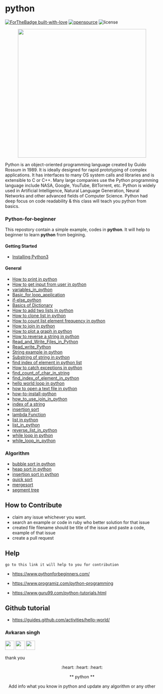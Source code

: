 # python

[![ForTheBadge built-with-love](http://ForTheBadge.com/images/badges/built-with-love.svg)](https://github.com/avsingh999/)
[![opensource](https://badges.frapsoft.com/os/v2/open-source.svg?v=103)](https://github.com/avsingh999) 
![license](https://img.shields.io/apm/l/vim-mode.svg?style=popout)


<p align="center">
  <img width='420px' src="https://www.bytelion.com/wp-content/uploads/2015/12/pythonlogo.jpg"/>
</p>


Python is an object-oriented programming language created by Guido Rossum in 1989. It is ideally designed for rapid prototyping of complex applications. It has interfaces to many OS system calls and libraries and is extensible to C or C++. Many large companies use the Python programming language include NASA, Google, YouTube, BitTorrent, etc.
Python is widely used in Artificial Intelligence, Natural Language Generation, Neural Networks and other advanced fields of Computer Science. Python had deep focus on code readability & this class will teach you python from basics.


### Python-for-beginner
This repostory contain a simple example, codes in <strong>python</strong>. It will help to beginner to learn <strong>python</strong> from begining.

#### Getting Started
- [Installing Python3](https://github.com/lalkanhaiya/Python-for-beginner/blob/master/how-to-install-python.md)

####  General
- [How to print in python](https://github.com/avsingh999/Python-for-beginner/blob/master/How%20to%20print%20in%20python.md)
- [How to get input from user in python](https://github.com/avsingh999/Python-for-beginner/blob/master/How%20to%20get%20input%20from%20user%20in%20python.md)
- [variables_in_python](https://github.com/avsingh999/Python-for-beginner/blob/master/variables_in_python.md)
- [Basic_for loop_application](https://github.com/avsingh999/Python-for-beginner/blob/master/Basic_forloop_application.md)
- [if-else_python](https://github.com/avsingh999/Python-for-beginner/blob/master/if-else_python.md)
- [Basics of Dictionary](https://github.com/avsingh999/Python-for-beginner/blob/master/Basics%20of%20Dictionary.md)
- [How to add two lists in python](https://github.com/avsingh999/Python-for-beginner/blob/master/How%20to%20add%20two%20lists%20in%20python.md)
- [How to clone list in python](https://github.com/avsingh999/Python-for-beginner/blob/master/How%20to%20clone%20list%20in%20python.md)
- [How to count list element frequency in python](https://github.com/avsingh999/Python-for-beginner/blob/master/How%20to%20count%20list%20element%20frequency%20in%20python.md)
- [How to join in python](https://github.com/avsingh999/Python-for-beginner/blob/master/How%20to%20join%20in%20python.md)
- [How to plot a graph in python](https://github.com/avsingh999/Python-for-beginner/blob/master/How%20to%20plot%20a%20graph%20in%20python.md)
- [How to reverse a string in python](https://github.com/avsingh999/Python-for-beginner/blob/master/How%20to%20reverse%20a%20string%20in%20python.md)
- [Read_and_Write_Files_in_Python](https://github.com/avsingh999/Python-for-beginner/blob/master/Read_and_Write_Files_in_Python.md)
- [Read_write_Python](https://github.com/avsingh999/Python-for-beginner/blob/master/Read_write_Python.md)
- [String example in python](https://github.com/avsingh999/Python-for-beginner/blob/master/String%20example%20in%20python.md)
- [Substring of string in python](https://github.com/avsingh999/Python-for-beginner/blob/master/Substring%20of%20string%20in%20python.md)
- [find index of element in python list](https://github.com/avsingh999/Python-for-beginner/blob/master/find%20index%20of%20element%20in%20python%20list.md)
- [How to catch exceptions in python](https://github.com/avsingh999/Python-for-beginner/blob/master/how%20to%20catch%20exceptions%20in%20python.md)
- [find_count_of_char_in_string](https://github.com/avsingh999/Python-for-beginner/blob/master/find_count_of_char_in_string.md)
- [find_index_of_element_in_python](https://github.com/avsingh999/Python-for-beginner/blob/master/find_index_of_element_in_python.md)
- [hello world loop in python](https://github.com/avsingh999/Python-for-beginner/blob/master/hello%20world%20loop%20in%20python.md)
- [how to open a text file in python](https://github.com/avsingh999/Python-for-beginner/blob/master/how%20to%20open%20a%20text%20file%20in%20python.md)
- [how-to-install-python](https://github.com/avsingh999/Python-for-beginner/blob/master/how-to-install-python.md)
- [how_to_use_join_in_python](https://github.com/avsingh999/Python-for-beginner/blob/master/how_to_use_join_in_python.md)
- [index of a string](https://github.com/avsingh999/Python-for-beginner/blob/master/index%20of%20a%20string.md)
- [insertion sort](https://github.com/avsingh999/Python-for-beginner/blob/master/insertion%20sort.md)
- [lambda Function](https://github.com/avsingh999/Python-for-beginner/blob/master/lambda%20Function.md)
- [list in python](https://github.com/avsingh999/Python-for-beginner/blob/master/list%20in%20python.md)
- [list_in_python](https://github.com/avsingh999/Python-for-beginner/blob/master/list_in_python.md)
- [reverse_list_in_python](https://github.com/avsingh999/Python-for-beginner/blob/master/reverse_list_in_python.md)
- [while loop in python](https://github.com/avsingh999/Python-for-beginner/blob/master/while%20loop%20in%20python.md)
- [while_loop_in_python](https://github.com/avsingh999/Python-for-beginner/blob/master/while_loop_in_python.md)

### Algorithm
- [bubble sort in python](https://github.com/avsingh999/Python-for-beginner/blob/master/bubble%20sort%20in%20python.md)
- [heap sort in python](https://github.com/avsingh999/Python-for-beginner/blob/master/heap%20sort%20in%20python.md)
- [insertion sort in python](https://github.com/avsingh999/Python-for-beginner/blob/master/insertion%20sort%20in%20python.md)
- [quick sort](https://github.com/lalkanhaiya/Python-for-beginner/blob/master/quicksort_in_python.md)
- [mergesort](https://github.com/lalkanhaiya/Python-for-beginner/blob/master/merge_sort_in_python.py)
- [segment tree](https://github.com/avsingh999/Python-for-beginner/blob/master/segment_tree_implementaion_in_python.md)  
## How to Contribute

- claim any issue whichever you want.
- search an example or code in ruby who better solution for that issue
- created file filename should be title of the issue and paste a code, example of that issue
- create a pull request

## Help
```
go to this link it will help to you for contribution
```

- https://www.pythonforbeginners.com/

- https://www.programiz.com/python-programming

- https://www.guru99.com/python-tutorials.html

## Github tutorial

- https://guides.github.com/activities/hello-world/

### Avkaran singh

[<img src="https://image.flaticon.com/icons/svg/34/34238.svg" width="30" padding="10">](https://twitter.com/avsingh07492100)
[<img src="https://upload.wikimedia.org/wikipedia/commons/9/91/Octicons-mark-github.svg" width="30" padding="10">](https://github.com/avsingh999)
[<img src="https://cdn3.iconfinder.com/data/icons/transparent-on-dark-grey/500/icon-04-512.png" width="30" padding="10">](https://www.instagram.com/avsingh999/)

thank you

<p align='center'>:heart: :heart: :heart:</p>
<p align='center'> ** python ** </p>
<p align='center'>Add info what you know in python and update any algorithm or any other</p>
